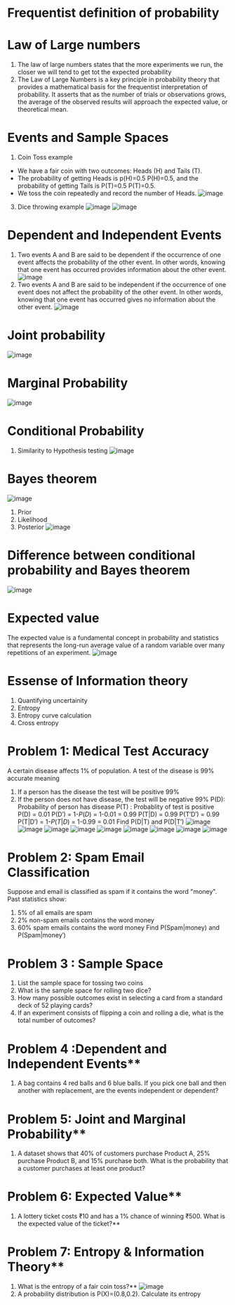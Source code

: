 # Frequentist definition of probability
# Law of Large numbers
1. The law of large numbers states that the more experiments we run, the closer we will tend to get tot the expected probability
2. The Law of Large Numbers is a key principle in probability theory that provides a mathematical basis for the frequentist interpretation of probability. It asserts that as the number of trials or observations grows, the average of the observed results will approach the expected value, or theoretical mean.

# Events and Sample Spaces
1. Coin Toss example
- We have a fair coin with two outcomes: Heads (H) and Tails (T).
- The probability of getting Heads is 
p(H)=0.5
P(H)=0.5, and the probability of getting Tails is 
P(T)=0.5 P(T)=0.5.
- We toss the coin repeatedly and record the number of Heads.
![image](https://github.com/user-attachments/assets/275061bd-0756-4759-89d2-30c7daa9c04d)
3. Dice throwing example
  ![image](https://github.com/user-attachments/assets/74c22dc8-ba89-4b24-b18a-1239ffda5444)
  ![image](https://github.com/user-attachments/assets/91e4e2d2-dbac-4117-9377-83eedab09030)

# Dependent and Independent Events
1. Two events A and B are said to be dependent if the occurrence of one event affects the probability of the other event. In other words, knowing that one event has occurred provides information about the other event.
 ![image](https://github.com/user-attachments/assets/c29e0fef-1813-4619-92da-dd3f1a211a32)
2. Two events A and B are said to be independent if the occurrence of one event does not affect the probability of the other event. In other words, knowing that one event has occurred gives no information about the other event.
 ![image](https://github.com/user-attachments/assets/bcd3d156-b2bc-4894-aec4-39df387d992c)

# Joint probability
![image](https://github.com/user-attachments/assets/e02578cd-25f4-42cb-b829-86465c78bd8f)

# Marginal Probability
![image](https://github.com/user-attachments/assets/b6c8c223-9fa2-47b6-a32e-f1816fd56180)

# Conditional Probability
1. Similarity to Hypothesis testing
   ![image](https://github.com/user-attachments/assets/44280e0c-f9a8-4cbb-8f3f-628ce70485c4)

# Bayes theorem
![image](https://github.com/user-attachments/assets/18690b1c-7e3b-471f-ad42-8f0cbf8a701b)

1. Prior
2. Likelihood
3. Posterior
   ![image](https://github.com/user-attachments/assets/9208de8d-8f3c-4753-8d5d-870c8f8a106f)

# Difference between conditional probability and Bayes theorem
![image](https://github.com/user-attachments/assets/78ffdd39-7be9-49aa-8d32-ade3ceeb9c17)

# Expected value
The expected value is a fundamental concept in probability and statistics that represents the long-run average value of a random variable over many repetitions of an experiment.
![image](https://github.com/user-attachments/assets/7f3f242e-d4a4-49dd-b77b-5e4351ba7c45)

# Essense of Information theory
1. Quantifying uncertainity
2. Entropy
3. Entropy curve calculation
4. Cross entropy
   
# Problem 1: Medical Test Accuracy
A certain disease affects 1% of population. A test of the disease is 99% accurate meaning
1. If a person has the disease the test will be positive 99%
2. If the person does not have disease, the test will be negative 99%
P(D): Probability of person has disease P(T) : Probablity of test is positive
P(D) = 0.01
P(D′) = 1-$P(D)$ = 1-0.01 = 0.99
P(T|D) = 0.99
P(T′D′) = 0.99
P(T|D′) = 1-$P(T|D)$ = 1-0.99 = 0.01
Find P(D|T) and P(D|T′)
![image](https://github.com/user-attachments/assets/7d4b36bb-a956-41fc-84d0-444d3166511c)
![image](https://github.com/user-attachments/assets/47eeba63-8f5c-4b2b-93f0-e9f5580335cb)
![image](https://github.com/user-attachments/assets/ec19778e-1142-4f29-b0e9-93c3e297325d)
![image](https://github.com/user-attachments/assets/9040d464-6561-4091-9363-efec5973bb88)
![image](https://github.com/user-attachments/assets/67893a30-abc9-4e01-a2f1-cdd12d377bbf)
![image](https://github.com/user-attachments/assets/f783d60c-5e60-4c83-b00a-4178f00b634b)
![image](https://github.com/user-attachments/assets/166e9bf6-5525-4aae-a664-aa3bd0a4f013)
![image](https://github.com/user-attachments/assets/a1b3fcf2-6908-4f0d-a8b8-16f4640369f9)
![image](https://github.com/user-attachments/assets/f6ee702b-1e0d-4102-bbab-de3877fab5e0)

# Problem 2: Spam Email Classification
Suppose and email is classified as spam if it contains the word "money". Past statistics show:
1. 5% of all emails are spam
2. 2% non-spam emails contains the word money
3. 60% spam emails contains the word money
Find P(Spam|money) and P(Spam|money′)

# Problem 3 : Sample Space
1. List the sample space for tossing two coins
2. What is the sample space for rolling two dice?
3. How many possible outcomes exist in selecting a card from a standard deck of 52 playing cards?
4. If an experiment consists of flipping a coin and rolling a die, what is the total number of outcomes?
# Problem 4 :Dependent and Independent Events**
1. A bag contains 4 red balls and 6 blue balls. If you pick one ball and then another with replacement, are the events independent or dependent?
# Problem 5: Joint and Marginal Probability**
1. A dataset shows that 40% of customers purchase Product A, 25% purchase Product B, and 15% purchase both. What is the probability that a customer purchases at least one product?
# Problem 6: Expected Value**
1. A lottery ticket costs ₹10 and has a 1% chance of winning ₹500. What is the expected value of the ticket?**
# Problem 7: Entropy & Information Theory**
1. What is the entropy of a fair coin toss?**
![image](https://github.com/user-attachments/assets/25f928a5-f34d-4c85-b3c2-1d98b95f0ecd)
2. A probability distribution is P(X)=(0.8,0.2). Calculate its entropy
